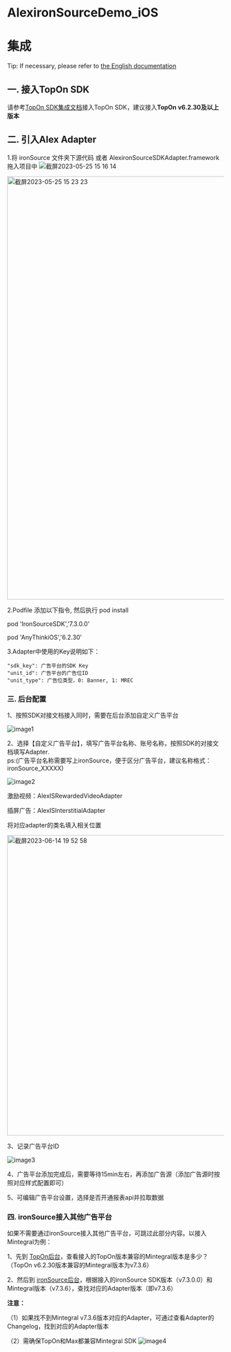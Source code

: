 # AlexironSourceDemo_iOS

# 集成

Tip: If necessary, please refer to [the English documentation](https://github.com/Alex-only/AlexIronSourceDemo_iOS/blob/main/README_EN.md)

## 一. 接入TopOn SDK

请参考[TopOn SDK集成文档](https://docs.toponad.com/#/zh-cn/ios/GetStarted/TopOn_Get_Started)接入TopOn SDK，建议接入**TopOn v6.2.30及以上版本**



## 二. 引入Alex Adapter

1.将 ironSource 文件夹下源代码 或者 AlexironSourceSDKAdapter.framework 拖入项目中
![截屏2023-05-25 15 16 14](https://github.com/Alex-only/AlexIronSourceDemo_iOS/assets/124124788/b7108484-fe3d-4ff0-8fbb-dd4bf61d4404)

<img width="982" alt="截屏2023-05-25 15 23 23" src="https://github.com/Alex-only/AlexIronSourceDemo_iOS/assets/124124788/5a755c0b-02bd-4c97-abb1-afdfa448c59b">


2.Podfile 添加以下指令, 然后执行 pod install 

  pod 'IronSourceSDK','7.3.0.0'

  pod 'AnyThinkiOS','6.2.30'

3.Adapter中使用的Key说明如下：

```
"sdk_key": 广告平台的SDK Key
"unit_id": 广告平台的广告位ID
"unit_type": 广告位类型，0: Banner, 1: MREC
```

### 三. 后台配置

1、按照SDK对接文档接入同时，需要在后台添加自定义广告平台

![image1](https://user-images.githubusercontent.com/124124788/217697673-6991552e-d4de-466d-976c-cc3903cdc60e.png)


2、选择【自定义广告平台】，填写广告平台名称、账号名称，按照SDK的对接文档填写Adapter.  
   ps:(广告平台名称需要写上ironSource，便于区分广告平台，建议名称格式：ironSource_XXXXX)

![image2](https://user-images.githubusercontent.com/124124788/217697688-3bc7cc6b-ea95-4887-948c-7eeb30402fbe.png)



激励视频：AlexISRewardedVideoAdapter

插屏广告：AlexISInterstitialAdapter

将对应adapter的类名填入相关位置

<img width="697" alt="截屏2023-06-14 19 52 58" src="https://github.com/Alex-only/AlexIronSourceDemo_iOS/assets/124124788/d13cf102-f252-4e53-8de8-5b36f97dca8b">

3、记录广告平台ID

![image3](https://user-images.githubusercontent.com/124124788/217697699-a08a413b-0e91-4dcb-bb44-56a1ef4c0e39.png)

4、广告平台添加完成后，需要等待15min左右，再添加广告源（添加广告源时按照对应样式配置即可）

5、可编辑广告平台设置，选择是否开通报表api并拉取数据

### 四. ironSource接入其他广告平台

如果不需要通过ironSource接入其他广告平台，可跳过此部分内容。以接入Mintegral为例：

1、先到 [TopOn后台](https://docs.toponad.com/#/zh-cn/android/download/package)，查看接入的TopOn版本兼容的Mintegral版本是多少？（TopOn v6.2.30版本兼容的Mintegral版本为v7.3.6）


2、然后到 [ironSource后台](https://dash.applovin.com/documentation/mediation/android/mediation-adapters#adapter-network-information)，根据接入的ironSource SDK版本（v7.3.0.0）和Mintegral版本（v7.3.6），查找对应的Adapter版本（即v7.3.6）

**注意：**

（1）如果找不到Mintegral v7.3.6版本对应的Adapter，可通过查看Adapter的Changelog，找到对应的Adapter版本

（2）需确保TopOn和Max都兼容Mintegral SDK
![image4](https://user-images.githubusercontent.com/124124788/222310868-8742a84c-61ef-4538-a907-1c94b085eab7.png)



